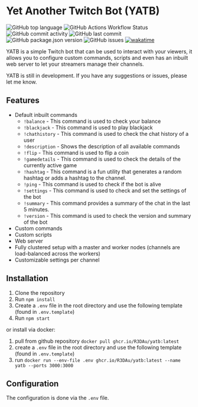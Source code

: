 # Yet Another Twitch Bot (YATB)
![GitHub top language](https://img.shields.io/github/languages/top/R3DAu/yetanothertwitchbot)
![GitHub Actions Workflow Status](https://img.shields.io/github/actions/workflow/status/R3DAu/yetanothertwitchbot/main.yml)
![GitHub commit activity](https://img.shields.io/github/commit-activity/w/R3DAu/yetanothertwitchbot)
![GitHub last commit](https://img.shields.io/github/last-commit/R3DAu/yetanothertwitchbot)
![GitHub package.json version](https://img.shields.io/github/package-json/v/R3DAu/yetanothertwitchbot)
![GitHub issues](https://img.shields.io/github/issues/R3DAu/yetanothertwitchbot)
[![wakatime](https://wakatime.com/badge/user/5c369e66-4117-4964-ac95-c272b21de546/project/018eab80-98d1-47c0-9a3f-f8e2c219ebda.svg)](https://wakatime.com/badge/user/5c369e66-4117-4964-ac95-c272b21de546/project/018eab80-98d1-47c0-9a3f-f8e2c219ebda)

YATB is a simple Twitch bot that can be used to interact with your viewers, it allows you to configure custom commands, scripts and even has an inbuilt web server to let your streamers manage their channels. 

YATB is still in development. If you have any suggestions or issues, please let me know.

## Features
- Default inbuilt commands
  - `!balance` - This command is used to check your balance
  - `!blackjack` - This command is used to play blackjack
  - `!chathistory` - This command is used to check the chat history of a user
  - `!description` - Shows the description of all available commands
  - `!flip` - This command is used to flip a coin
  - `!gamedetails` - This command is used to check the details of the currently active game
  - `!hashtag` - This command is a fun utility that generates a random hashtag or adds a hashtag to the channel.
  - `!ping` - This command is used to check if the bot is alive
  - `!settings` - This command is used to check and set the settings of the bot
  - `!summary` - This command provides a summary of the chat in the last 5 minutes.
  - `!version` - This command is used to check the version and summary of the bot
- Custom commands
- Custom scripts
- Web server
- Fully clustered setup with a master and worker nodes (channels are load-balanced across the workers)
- Customizable settings per channel

## Installation
1. Clone the repository
2. Run `npm install`
3. Create a `.env` file in the root directory and use the following template (found in `.env.template`)
4. Run `npm start`

or install via docker:
1. pull from github repository `docker pull ghcr.io/R3DAu/yatb:latest`
2. create a `.env` file in the root directory and use the following template (found in `.env.template`)
3. run `docker run --env-file .env ghcr.io/R3DAu/yatb:latest --name yatb --ports 3000:3000`

## Configuration
The configuration is done via the `.env` file.


